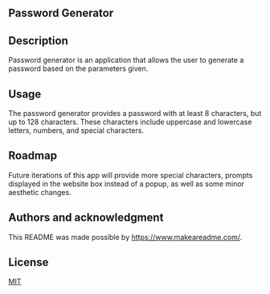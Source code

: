 ## Password Generator 


## Description
Password generator is an application that allows the user to generate a password based on the parameters given. 

## Usage
The password generator provides a password with at least 8 characters, but up to 128 characters. These characters include uppercase and lowercase letters, numbers, and special characters.  


## Roadmap
Future iterations of this app will provide more special characters, prompts displayed in the website box instead of a popup, as well as some minor aesthetic changes. 


## Authors and acknowledgment
This README was made possible by https://www.makeareadme.com/. 

## License
[MIT](https://choosealicense.com/licenses/mit/)

